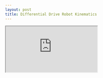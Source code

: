 ```yaml
---
layout: post
title: Differential Drive Robot Kinematics
---
```


<iframe src ="https://raw.githubusercontent.com/SamShue/Differential-Drive-Robot-Motion/master/README.md">
         Sorry your browser does not support inline frames.
</iframe>

<!--
<div class="iframe_container">
  <iframe width="560" height="315" src="http://www.youtube.com/embed/E-ONNjFoOx0" frameborder="0" allowfullscreen></iframe>
</div>
-->